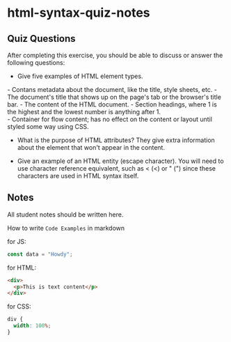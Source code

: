 # html-syntax-quiz-notes

## Quiz Questions

After completing this exercise, you should be able to discuss or answer the following questions:

- Give five examples of HTML element types.
<head></head> - Contans metadata about the document, like the title, style sheets, etc.
<title></title> - The document's title that shows up on the page's tab or the browser's title bar.
<body></body> - The content of the HTML document.
<h(number)></h(number)> - Section headings, where 1 is the highest and the lowest number is anything after 1.
<div></div> - Container for flow content; has no effect on the content or layout until styled some way using CSS.

- What is the purpose of HTML attributes?
They give extra information about the element that won't appear in the content.

- Give an example of an HTML entity (escape character).
You will need to use character reference equivalent, such as &lt; (<) or &quot; (") since these characters are used in HTML syntax itself.

## Notes

All student notes should be written here.


How to write `Code Examples` in markdown

for JS:

```javascript
const data = "Howdy";
```

for HTML:

```html
<div>
  <p>This is text content</p>
</div>
```

for CSS:

```css
div {
  width: 100%;
}
```
